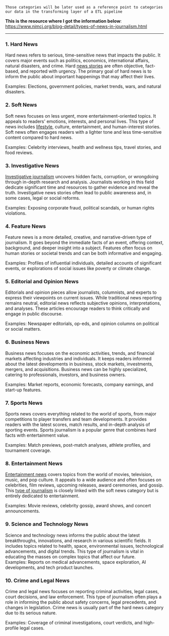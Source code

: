 `Those categories will be later used as a reference point to categories our data in the transforming layer of a ETL pipeline`

**This is the resource where I got the information below**: https://www.nimcj.org/blog-detail/types-of-news-in-journalism.html

---
### 1. Hard News

Hard news refers to serious, time-sensitive news that impacts the public. It covers major events such as politics, economics, international affairs, natural disasters, and crime. Hard [news stories](https://www.nimcj.org/blog-detail/how-to-write-news-story.html) are often objective, fact-based, and reported with urgency. The primary goal of hard news is to inform the public about important happenings that may affect their lives.

Examples: Elections, government policies, market trends, wars, and natural disasters.

### 2. Soft News

Soft news focuses on less urgent, more entertainment-oriented topics. It appeals to readers' emotions, interests, and personal lives. This type of news includes [lifestyle](https://www.nimcj.org/blog-detail/what-is-a-lifestyle-journalism.html), culture, entertainment, and human-interest stories. Soft news often engages readers with a lighter tone and less time-sensitive content compared to hard news.

Examples: Celebrity interviews, health and wellness tips, travel stories, and food reviews.

### 3. Investigative News

[Investigative journalism](https://www.nimcj.org/blog-detail/tips-to-make-a-successful-career-as-an-investigative-journalist-in-india.html) uncovers hidden facts, corruption, or wrongdoing through in-depth research and analysis. Journalists working in this field dedicate significant time and resources to gather evidence and reveal the truth. Investigative news stories often lead to public awareness and, in some cases, legal or social reforms.

Examples: Exposing corporate fraud, political scandals, or human rights violations.

### 4. Feature News

Feature news is a more detailed, creative, and narrative-driven type of journalism. It goes beyond the immediate facts of an event, offering context, background, and deeper insight into a subject. Features often focus on human stories or societal trends and can be both informative and engaging.

Examples: Profiles of influential individuals, detailed accounts of significant events, or explorations of social issues like poverty or climate change.

### 5. Editorial and Opinion News

Editorials and opinion pieces allow journalists, columnists, and experts to express their viewpoints on current issues. While traditional news reporting remains neutral, editorial news reflects subjective opinions, interpretations, and analyses. These articles encourage readers to think critically and engage in public discourse.

Examples: Newspaper editorials, op-eds, and opinion columns on political or social matters.

### 6. Business News

Business news focuses on the economic activities, trends, and financial markets affecting industries and individuals. It keeps readers informed about the latest developments in business, stock markets, investments, mergers, and acquisitions. Business news can be highly specialized, catering to professionals, investors, and business owners.

Examples: Market reports, economic forecasts, company earnings, and start-up features.

### 7. Sports News

Sports news covers everything related to the world of sports, from major competitions to player transfers and team developments. It provides readers with the latest scores, match results, and in-depth analysis of sporting events. Sports journalism is a popular genre that combines hard facts with entertainment value.

Examples: Match previews, post-match analyses, athlete profiles, and tournament coverage.

### 8. Entertainment News

[Entertainment news](https://www.nimcj.org/blog-detail/entertainment-journalism-as-a-career-option.html) covers topics from the world of movies, television, music, and pop culture. It appeals to a wide audience and often focuses on celebrities, film reviews, upcoming releases, award ceremonies, and gossip. This [type of journalism](https://www.nimcj.org/blog-detail/6-different-types-of-journalism-you-would-like-to-know-about.html) is closely linked with the soft news category but is entirely dedicated to entertainment.

Examples: Movie reviews, celebrity gossip, award shows, and concert announcements.

### 9. Science and Technology News

Science and technology news informs the public about the latest breakthroughs, innovations, and research in various scientific fields. It includes topics related to health, space, environmental issues, technological advancements, and digital trends. This type of journalism is vital in educating the masses on complex topics that affect our future.  
Examples: Reports on medical advancements, space exploration, AI developments, and tech product launches.

### 10. Crime and Legal News

Crime and legal news focuses on reporting criminal activities, legal cases, court decisions, and law enforcement. This type of journalism often plays a role in informing the public about safety concerns, legal precedents, and changes in legislation. Crime news is usually part of the hard news category due to its serious nature.

Examples: Coverage of criminal investigations, court verdicts, and high-profile legal cases.